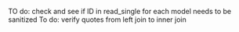 TO do: check and see if ID in read_single for each model needs to be sanitized
To do: verify quotes from left join to inner join